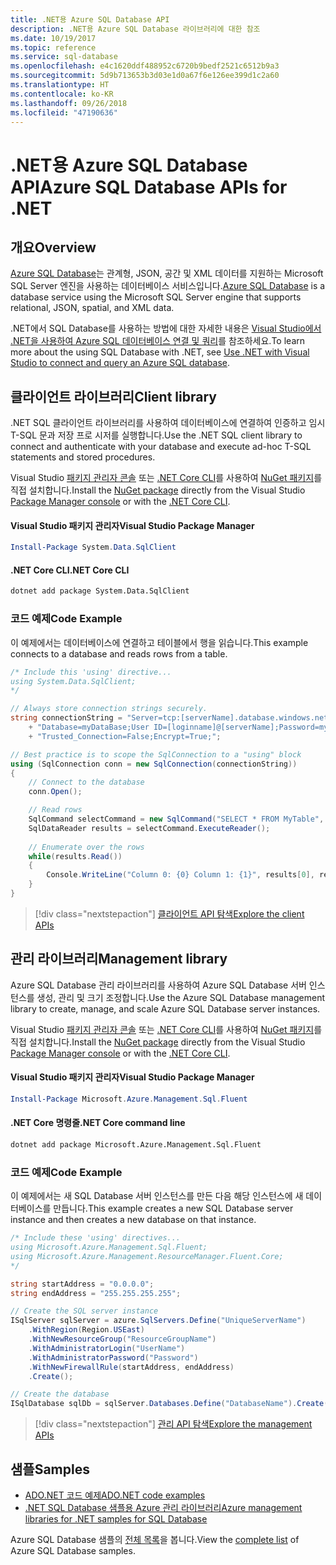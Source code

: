 ```yaml
---
title: .NET용 Azure SQL Database API
description: .NET용 Azure SQL Database 라이브러리에 대한 참조
ms.date: 10/19/2017
ms.topic: reference
ms.service: sql-database
ms.openlocfilehash: e4c1620ddf488952c6720b9bedf2521c6512b9a3
ms.sourcegitcommit: 5d9b713653b3d03e1d0a67f6e126ee399d1c2a60
ms.translationtype: HT
ms.contentlocale: ko-KR
ms.lasthandoff: 09/26/2018
ms.locfileid: "47190636"
---
```

# <a name="azure-sql-database-apis-for-net"></a><span data-ttu-id="29e43-103">.NET용 Azure SQL Database API</span><span class="sxs-lookup"><span data-stu-id="29e43-103">Azure SQL Database APIs for .NET</span></span>

## <a name="overview"></a><span data-ttu-id="29e43-104">개요</span><span class="sxs-lookup"><span data-stu-id="29e43-104">Overview</span></span>

<span data-ttu-id="29e43-105">[Azure SQL Database](https://docs.microsoft.com/azure/sql-database/sql-database-technical-overview)는 관계형, JSON, 공간 및 XML 데이터를 지원하는 Microsoft SQL Server 엔진을 사용하는 데이터베이스 서비스입니다.</span><span class="sxs-lookup"><span data-stu-id="29e43-105">[Azure SQL Database](https://docs.microsoft.com/azure/sql-database/sql-database-technical-overview) is a database service using the Microsoft SQL Server engine that supports relational, JSON, spatial, and XML data.</span></span> 

<span data-ttu-id="29e43-106">.NET에서 SQL Database를 사용하는 방법에 대한 자세한 내용은 [Visual Studio에서 .NET을 사용하여 Azure SQL 데이터베이스 연결 및 쿼리](https://docs.microsoft.com/azure/sql-database/sql-database-connect-query-dotnet-visual-studio)를 참조하세요.</span><span class="sxs-lookup"><span data-stu-id="29e43-106">To learn more about the using SQL Database with .NET, see [Use .NET with Visual Studio to connect and query an Azure SQL database](https://docs.microsoft.com/azure/sql-database/sql-database-connect-query-dotnet-visual-studio).</span></span>

## <a name="client-library"></a><span data-ttu-id="29e43-107">클라이언트 라이브러리</span><span class="sxs-lookup"><span data-stu-id="29e43-107">Client library</span></span>

<span data-ttu-id="29e43-108">.NET SQL 클라이언트 라이브러리를 사용하여 데이터베이스에 연결하여 인증하고 임시 T-SQL 문과 저장 프로 시저를 실행합니다.</span><span class="sxs-lookup"><span data-stu-id="29e43-108">Use the .NET SQL client library to connect and authenticate with your database and execute ad-hoc T-SQL statements and stored procedures.</span></span>

<span data-ttu-id="29e43-109">Visual Studio [패키지 관리자 콘솔](https://docs.microsoft.com/nuget/tools/package-manager-console) 또는 [.NET Core CLI](https://docs.microsoft.com/dotnet/core/tools/dotnet-add-package)를 사용하여 [NuGet 패키지]( https://www.nuget.org/packages/System.Data.SqlClient)를 직접 설치합니다.</span><span class="sxs-lookup"><span data-stu-id="29e43-109">Install the [NuGet package]( https://www.nuget.org/packages/System.Data.SqlClient) directly from the Visual Studio [Package Manager console](https://docs.microsoft.com/nuget/tools/package-manager-console) or with the [.NET Core CLI](https://docs.microsoft.com/dotnet/core/tools/dotnet-add-package).</span></span>

#### <a name="visual-studio-package-manager"></a><span data-ttu-id="29e43-110">Visual Studio 패키지 관리자</span><span class="sxs-lookup"><span data-stu-id="29e43-110">Visual Studio Package Manager</span></span>

```powershell
Install-Package System.Data.SqlClient
```

#### <a name="net-core-cli"></a><span data-ttu-id="29e43-111">.NET Core CLI</span><span class="sxs-lookup"><span data-stu-id="29e43-111">.NET Core CLI</span></span>

```bash
dotnet add package System.Data.SqlClient
```

### <a name="code-example"></a><span data-ttu-id="29e43-112">코드 예제</span><span class="sxs-lookup"><span data-stu-id="29e43-112">Code Example</span></span>

<span data-ttu-id="29e43-113">이 예제에서는 데이터베이스에 연결하고 테이블에서 행을 읽습니다.</span><span class="sxs-lookup"><span data-stu-id="29e43-113">This example connects to a database and reads rows from a table.</span></span>

```csharp
/* Include this 'using' directive...
using System.Data.SqlClient;
*/

// Always store connection strings securely. 
string connectionString = "Server=tcp:[serverName].database.windows.net;" 
    + "Database=myDataBase;User ID=[loginname]@[serverName];Password=myPassword;"
    + "Trusted_Connection=False;Encrypt=True;";

// Best practice is to scope the SqlConnection to a "using" block
using (SqlConnection conn = new SqlConnection(connectionString))
{
    // Connect to the database
    conn.Open();

    // Read rows
    SqlCommand selectCommand = new SqlCommand("SELECT * FROM MyTable", conn);
    SqlDataReader results = selectCommand.ExecuteReader();
    
    // Enumerate over the rows
    while(results.Read())
    {
        Console.WriteLine("Column 0: {0} Column 1: {1}", results[0], results[1]);
    }
}
```

> [!div class="nextstepaction"]
> [<span data-ttu-id="29e43-114">클라이언트 API 탐색</span><span class="sxs-lookup"><span data-stu-id="29e43-114">Explore the client APIs</span></span>](/dotnet/api/overview/azure/sql/client)

## <a name="management-library"></a><span data-ttu-id="29e43-115">관리 라이브러리</span><span class="sxs-lookup"><span data-stu-id="29e43-115">Management library</span></span>

<span data-ttu-id="29e43-116">Azure SQL Database 관리 라이브러리를 사용하여 Azure SQL Database 서버 인스턴스를 생성, 관리 및 크기 조정합니다.</span><span class="sxs-lookup"><span data-stu-id="29e43-116">Use the Azure SQL Database management library to create, manage, and scale Azure SQL Database server instances.</span></span>

<span data-ttu-id="29e43-117">Visual Studio [패키지 관리자 콘솔](https://docs.microsoft.com/nuget/tools/package-manager-console) 또는 [.NET Core CLI](https://docs.microsoft.com/dotnet/core/tools/dotnet-add-package)를 사용하여 [NuGet 패키지](https://www.nuget.org/packages/Microsoft.Azure.Management.Sql.Fluent/)를 직접 설치합니다.</span><span class="sxs-lookup"><span data-stu-id="29e43-117">Install the [NuGet package](https://www.nuget.org/packages/Microsoft.Azure.Management.Sql.Fluent/) directly from the Visual Studio [Package Manager console](https://docs.microsoft.com/nuget/tools/package-manager-console) or with the [.NET Core CLI](https://docs.microsoft.com/dotnet/core/tools/dotnet-add-package).</span></span>

#### <a name="visual-studio-package-manager"></a><span data-ttu-id="29e43-118">Visual Studio 패키지 관리자</span><span class="sxs-lookup"><span data-stu-id="29e43-118">Visual Studio Package Manager</span></span>

```powershell
Install-Package Microsoft.Azure.Management.Sql.Fluent
``` 

#### <a name="net-core-command-line"></a><span data-ttu-id="29e43-119">.NET Core 명령줄</span><span class="sxs-lookup"><span data-stu-id="29e43-119">.NET Core command line</span></span>

```bash
dotnet add package Microsoft.Azure.Management.Sql.Fluent
```

### <a name="code-example"></a><span data-ttu-id="29e43-120">코드 예제</span><span class="sxs-lookup"><span data-stu-id="29e43-120">Code Example</span></span>

<span data-ttu-id="29e43-121">이 예제에서는 새 SQL Database 서버 인스턴스를 만든 다음 해당 인스턴스에 새 데이터베이스를 만듭니다.</span><span class="sxs-lookup"><span data-stu-id="29e43-121">This example creates a new SQL Database server instance and then creates a new database on that instance.</span></span>

```csharp
/* Include these 'using' directives...
using Microsoft.Azure.Management.Sql.Fluent;
using Microsoft.Azure.Management.ResourceManager.Fluent.Core;
*/

string startAddress = "0.0.0.0";
string endAddress = "255.255.255.255";

// Create the SQL server instance
ISqlServer sqlServer = azure.SqlServers.Define("UniqueServerName")
    .WithRegion(Region.USEast)
    .WithNewResourceGroup("ResourceGroupName")
    .WithAdministratorLogin("UserName")
    .WithAdministratorPassword("Password")
    .WithNewFirewallRule(startAddress, endAddress)
    .Create();

// Create the database
ISqlDatabase sqlDb = sqlServer.Databases.Define("DatabaseName").Create();
```

> [!div class="nextstepaction"]
> [<span data-ttu-id="29e43-122">관리 API 탐색</span><span class="sxs-lookup"><span data-stu-id="29e43-122">Explore the management APIs</span></span>](/dotnet/api/overview/azure/sql/management)

## <a name="samples"></a><span data-ttu-id="29e43-123">샘플</span><span class="sxs-lookup"><span data-stu-id="29e43-123">Samples</span></span>

- [<span data-ttu-id="29e43-124">ADO.NET 코드 예제</span><span class="sxs-lookup"><span data-stu-id="29e43-124">ADO.NET code examples</span></span>](/dotnet/framework/data/adonet/ado-net-code-examples)
- [<span data-ttu-id="29e43-125">.NET SQL Database 샘플용 Azure 관리 라이브러리</span><span class="sxs-lookup"><span data-stu-id="29e43-125">Azure management libraries for .NET samples for SQL Database</span></span>](/dotnet/azure/dotnet-sdk-azure-sql-database-samples)

<span data-ttu-id="29e43-126">Azure SQL Database 샘플의 [전체 목록](https://azure.microsoft.com/resources/samples/?platform=dotnet&term=sql+database)을 봅니다.</span><span class="sxs-lookup"><span data-stu-id="29e43-126">View the [complete list](https://azure.microsoft.com/resources/samples/?platform=dotnet&term=sql+database) of Azure SQL Database samples.</span></span>

